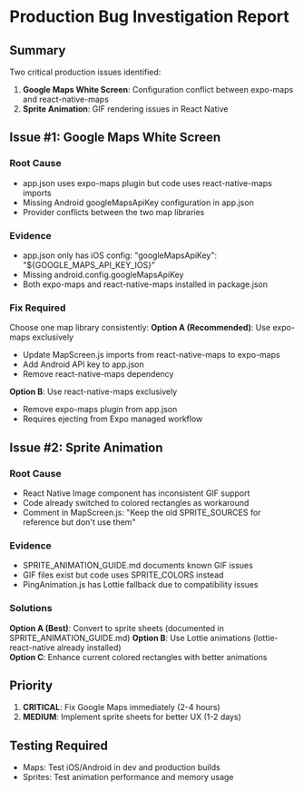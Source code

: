 # Production Bug Investigation Report

## Summary
Two critical production issues identified:

1. **Google Maps White Screen**: Configuration conflict between expo-maps and react-native-maps
2. **Sprite Animation**: GIF rendering issues in React Native

## Issue #1: Google Maps White Screen

### Root Cause
- app.json uses expo-maps plugin but code uses react-native-maps imports
- Missing Android googleMapsApiKey configuration in app.json
- Provider conflicts between the two map libraries

### Evidence
- app.json only has iOS config: "googleMapsApiKey": "${GOOGLE_MAPS_API_KEY_IOS}"
- Missing android.config.googleMapsApiKey
- Both expo-maps and react-native-maps installed in package.json

### Fix Required
Choose one map library consistently:
**Option A (Recommended)**: Use expo-maps exclusively
- Update MapScreen.js imports from react-native-maps to expo-maps
- Add Android API key to app.json
- Remove react-native-maps dependency

**Option B**: Use react-native-maps exclusively  
- Remove expo-maps plugin from app.json
- Requires ejecting from Expo managed workflow

## Issue #2: Sprite Animation

### Root Cause  
- React Native Image component has inconsistent GIF support
- Code already switched to colored rectangles as workaround
- Comment in MapScreen.js: "Keep the old SPRITE_SOURCES for reference but don't use them"

### Evidence
- SPRITE_ANIMATION_GUIDE.md documents known GIF issues
- GIF files exist but code uses SPRITE_COLORS instead
- PingAnimation.js has Lottie fallback due to compatibility issues

### Solutions
**Option A (Best)**: Convert to sprite sheets (documented in SPRITE_ANIMATION_GUIDE.md)
**Option B**: Use Lottie animations (lottie-react-native already installed)  
**Option C**: Enhance current colored rectangles with better animations

## Priority
1. **CRITICAL**: Fix Google Maps immediately (2-4 hours)
2. **MEDIUM**: Implement sprite sheets for better UX (1-2 days)

## Testing Required
- Maps: Test iOS/Android in dev and production builds
- Sprites: Test animation performance and memory usage
